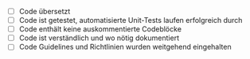 - [ ] Code übersetzt
- [ ] Code ist getestet, automatisierte Unit-Tests laufen erfolgreich durch
- [ ] Code enthält keine auskommentierte Codeblöcke
- [ ] Code ist verständlich und wo nötig dokumentiert
- [ ] Code Guidelines und Richtlinien wurden weitgehend eingehalten
